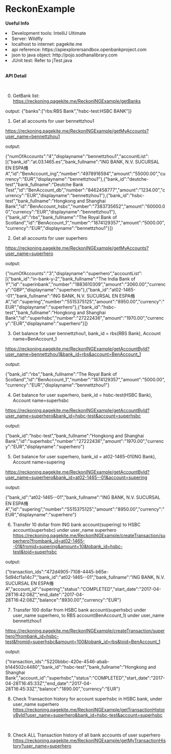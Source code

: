 # ReckonExample

<b>Useful Info</b>

<li>Development tools: IntelliJ Ultimate</li>

<li>Server: Wildfly</li>

<li>localhost to internet: pagekite.me</li>

<li>api reference: https://apiexplorersandbox.openbankproject.com</li>

<li>json to java object: http://pojo.sodhanalibrary.com</li>

<li>JUnit test: Refer to jTest.java</li>

<br/>

<b>API Detail</b>

<br/>

0. GetBank list:
https://reckoning.pagekite.me/ReckonINGExample/getBanks

output:
{"banks":["rbs:RBS Bank","hsbc-test:HSBC BANK"]}
<br/>

1. Get all accounts for user bennettzhou1

https://reckoning.pagekite.me/ReckonINGExample/getMyAccounts?user_name=bennettzhou1

output:

{"numOfAccounts":"4","displayname":"bennettzhou1","accountList":[{"bank_id":"at.03.1465.es","bank_fullname":"ING BANK, N.V. SUCURSAL EN ESPA脩A","id":"BenAccount_ing","number":"4978916594","amount":"55000.00","currency":"EUR","displayname":"bennettzhou1"},{"bank_id":"deutche-test","bank_fullname":"Deutche Bank Test","id":"BenAccount_db","number":"8462458777","amount":"1234.00","currency":"EUR","displayname":"bennettzhou1"},{"bank_id":"hsbc-test","bank_fullname":"Hongkong and Shanghai Bank","id":"BenAccount_hsbc","number":"7383735652","amount":"60000.00","currency":"EUR","displayname":"bennettzhou1"},{"bank_id":"rbs","bank_fullname":"The Royal Bank of Scotland","id":"BenAccount_1","number":"1874129357","amount":"5000.00","currency":"EUR","displayname":"bennettzhou1"}]}
<br/>



2. Get all accounts for user superhero

https://reckoning.pagekite.me/ReckonINGExample/getMyAccounts?user_name=superhero

output:

{"numOfAccounts":"3","displayname":"superhero","accountList":[{"bank_id":"in-bank-y-2","bank_fullname":"The India Bank of Y","id":"superinbank","number":"1883610309","amount":"3060.00","currency":"GBP","displayname":"superhero"},{"bank_id":"at02-1465--01","bank_fullname":"ING BANK, N.V. SUCURSAL EN ESPA脩A","id":"supering","number":"5515375125","amount":"8950.00","currency":"EUR","displayname":"superhero"},{"bank_id":"hsbc-test","bank_fullname":"Hongkong and Shanghai Bank","id":"superhsbc","number":"27222436","amount":"1970.00","currency":"EUR","displayname":"superhero"}]}
<br/>



3. Get balance for user bennettzhou1, bank_id = rbs(RBS Bank), Account name=BenAccount_1

https://reckoning.pagekite.me/ReckonINGExample/getAccountById?user_name=bennettzhou1&bank_id=rbs&account=BenAccount_1

output:

{"bank_id":"rbs","bank_fullname":"The Royal Bank of Scotland","id":"BenAccount_1","number":"1874129357","amount":"5000.00","currency":"EUR","displayname":"bennettzhou1"}
<br/>



4. Get balance for user superhero, bank_id = hsbc-test(HSBC Bank), Account name=superhsbc

https://reckoning.pagekite.me/ReckonINGExample/getAccountById?user_name=superhero&bank_id=hsbc-test&account=superhsbc

output:

{"bank_id":"hsbc-test","bank_fullname":"Hongkong and Shanghai Bank","id":"superhsbc","number":"27222436","amount":"1970.00","currency":"EUR","displayname":"superhero"}
<br/>




5. Get balance for user superhero, bank_id = at02-1465–01(ING Bank), Account name=supering

https://reckoning.pagekite.me/ReckonINGExample/getAccountById?user_name=superhero&bank_id=at02-1465--01&account=supering

output:

{"bank_id":"at02-1465--01","bank_fullname":"ING BANK, N.V. SUCURSAL EN ESPA脩A","id":"supering","number":"5515375125","amount":"8950.00","currency":"EUR","displayname":"superhero"}
<br/>



6. Transfer 10 dollar from ING bank account(supering) to HSBC account(superhsbc) under user_name superhero
https://reckoning.pagekite.me/ReckonINGExample/createTransaction/superhero?frombank_id=at02-1465--01&fromid=supering&amount=10&tobank_id=hsbc-test&toid=superhsbc

output:

{"transaction_ids":"472d4905-7108-4445-b65e-5d94cf1a14c7","bank_id":"at02-1465--01","bank_fullname":"ING BANK, N.V. SUCURSAL EN ESPA脩A","account_id":"supering","status":"COMPLETED","start_date":"2017-04-28T16:42:08Z","end_date":"2017-04-28T16:42:08Z","balance":"8930.00","currency":"EUR"}
<br/>


7. Transfer 100 dollar from HSBC bank account(superhsbc) under user_name superhero,  to RBS account(BenAccount_1) under user_name bennettzhou1

https://reckoning.pagekite.me/ReckonINGExample/createTransaction/superhero?frombank_id=hsbc-test&fromid=superhsbc&amount=100&tobank_id=rbs&toid=BenAccount_1

output:

{"transaction_ids":"5220bbbc-420e-4546-abab-b144502c4480","bank_id":"hsbc-test","bank_fullname":"Hongkong and Shanghai Bank","account_id":"superhsbc","status":"COMPLETED","start_date":"2017-04-28T16:45:33Z","end_date":"2017-04-28T16:45:33Z","balance":"1890.00","currency":"EUR"}
<br/>

8. Check Transaction history for account superhsbc in HSBC bank, under user_name superhero
https://reckoning.pagekite.me/ReckonINGExample/getTransactionHistoryById?user_name=superhero&bank_id=hsbc-test&account=superhsbc
<br/>


9. Check ALL Transaction history of all bank accounts of user superhero
https://reckoning.pagekite.me/ReckonINGExample/getMyTransactionHistory?user_name=superhero
<br/>
</p>


